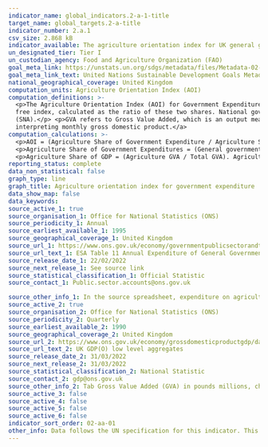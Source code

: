 ```yaml
---
indicator_name: global_indicators.2-a-1-title
target_name: global_targets.2-a-title
indicator_number: 2.a.1
csv_size: 2.868 kB
indicator_available: The agriculture orientation index for UK general government expenditure
un_designated_tier: Tier I
un_custodian_agency: Food and Agriculture Organization (FAO)
goal_meta_link: https://unstats.un.org/sdgs/metadata/files/Metadata-02-0A-01.pdf
goal_meta_link_text: United Nations Sustainable Development Goals Metadata (PDF 223 KB)
national_geographical_coverage: United Kingdom
computation_units: Agriculture Orientation Index (AOI)
computation_definitions: >-
  <p>The Agriculture Orientation Index (AOI) for Government Expenditures is defined as the Agriculture Share of Government Expenditures, divided by the Agriculture Share of GDP, where Agriculture refers to the agriculture, forestry, fishing and hunting sector. The measure is a currency-
  free index, calculated as the ratio of these two shares. National governments are requested to compile Government Expenditures according to the international Classification of Functions of Government (COFOG) codes, and Agriculture Share of GDP according to the System of National Accounts
  (SNA).</p> <p>GVA refers to Gross Value Added, which is an output measure of Gross Domestic Product (GDP). For more information refer to <a href='https://www.ons.gov.uk/economy/grossdomesticproductgdp/methodologies/aguidetointerpretingmonthlygrossdomesticproduct#gva-or-gdp'>A guide to
  interpreting monthly gross domestic product.</a>
computation_calculations: >-
  <p>AOI = (Agriculture Share of Government Expenditure / Agriculture Share of GDP), where - </p>
  <p>Agriculture Share of Government Expenditures = (General government expenditure on agriculture / Total general government expenditure). This information can be found in Source 1. </p>
  <p>Agriculture Share of GDP = (Agriculture GVA / Total GVA). Agriculture refers to the Division A of ISIC Rev 4 (Agriculture, forestry, fishing and hunting). This information can be found in Source 2.</p>
reporting_status: complete
data_non_statistical: false
graph_type: line
graph_title: Agriculture orientation index for government expenditure
data_show_map: false
data_keywords:
source_active_1: true
source_organisation_1: Office for National Statistics (ONS)
source_periodicity_1: Annual
source_earliest_available_1: 1995
source_geographical_coverage_1: United Kingdom
source_url_1: https://www.ons.gov.uk/economy/governmentpublicsectorandtaxes/publicspending/datasets/esatable11annualexpenditureofgeneralgovernment
source_url_text_1: ESA Table 11 Annual Expenditure of General Government
source_release_date_1: 22/02/2022
source_next_release_1: See source link
source_statistical_classification_1: Official Statistic
source_contact_1: Public.sector.accounts@ons.gov.uk

source_other_info_1: In the source spreadsheet, expenditure on agriculture corresponds to OTE Total government expenditure for EXPENDITURE =  GF0402. Total general government expenditure corresponds to OTE Total government expenditure for EXPENDITURE =  _T
source_active_2: true
source_organisation_2: Office for National Statistics (ONS)
source_periodicity_2: Quarterly
source_earliest_available_2: 1990
source_geographical_coverage_2: United Kingdom
source_url_2: https://www.ons.gov.uk/economy/grossdomesticproductgdp/datasets/ukgdpolowlevelaggregates
source_url_text_2: UK GDP(O) low level aggregates
source_release_date_2: 31/03/2022
source_next_release_2: 31/03/2022
source_statistical_classification_2: National Statistic
source_contact_2: gdp@ons.gov.uk
source_other_info_2: Tab Gross Value Added (GVA) in pounds millions, chained volume measures, UK, seasonally adjusted. Use annual data columns for Total GVA and A Agriculture. <br>Please note, this source is published quarterly, but the indicator is updated annually.
source_active_3: false
source_active_4: false
source_active_5: false
source_active_6: false
indicator_sort_order: 02-aa-01
other_info: Data follows the UN specification for this indicator. This indicator has not been identified in collaboration with topic experts.
---
```

